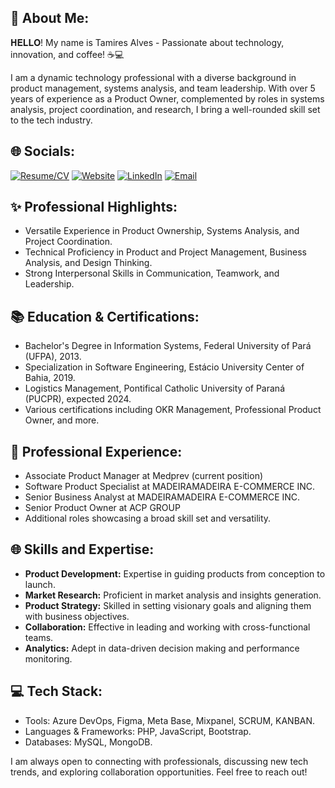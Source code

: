 ## 💫 About Me:
𝐇𝐄𝐋𝐋𝐎! My name is Tamires Alves - Passionate about technology, innovation, and coffee! ☕💻

I am a dynamic technology professional with a diverse background in product management, systems analysis, and team leadership. With over 5 years of experience as a Product Owner, complemented by roles in systems analysis, project coordination, and research, I bring a well-rounded skill set to the tech industry.


## 🌐 Socials:
[![Resume/CV](https://img.shields.io/badge/RESUME-CV-red?style=for-the-badge&logo=resume&logoColor=white)](https://agilizeps.com/cv.pdf)
[![Website](https://img.shields.io/badge/-WEBSITE-blue?style=for-the-badge&logo=website&logoColor=white)](https://agilizeps.com/)
[![LinkedIn](https://img.shields.io/badge/LINKEDIN-%230077B5.svg?style=for-the-badge&logo=LinkedIn&logoColor=white)](https://www.linkedin.com/in/tammiresalves/)
[![Email](https://img.shields.io/badge/EMAIL-%23E4405F.svg?style=for-the-badge&logo=Email&logoColor=white)](mailto:tammiresalves.si@gmail.com)

## ✨ Professional Highlights:
- Versatile Experience in Product Ownership, Systems Analysis, and Project Coordination.
- Technical Proficiency in Product and Project Management, Business Analysis, and Design Thinking.
- Strong Interpersonal Skills in Communication, Teamwork, and Leadership.

## 📚 Education & Certifications:
- Bachelor's Degree in Information Systems, Federal University of Pará (UFPA), 2013.
- Specialization in Software Engineering, Estácio University Center of Bahia, 2019.
- Logistics Management, Pontifical Catholic University of Paraná (PUCPR), expected 2024.
- Various certifications including OKR Management, Professional Product Owner, and more.

## 💼 Professional Experience:
- Associate Product Manager at Medprev (current position)
- Software Product Specialist at MADEIRAMADEIRA E-COMMERCE INC.
- Senior Business Analyst at MADEIRAMADEIRA E-COMMERCE INC.
- Senior Product Owner at ACP GROUP
- Additional roles showcasing a broad skill set and versatility.

## 🌐 Skills and Expertise:
- **Product Development:** Expertise in guiding products from conception to launch.
- **Market Research:** Proficient in market analysis and insights generation.
- **Product Strategy:** Skilled in setting visionary goals and aligning them with business objectives.
- **Collaboration:** Effective in leading and working with cross-functional teams.
- **Analytics:** Adept in data-driven decision making and performance monitoring.

## 💻 Tech Stack:
- Tools: Azure DevOps, Figma, Meta Base, Mixpanel, SCRUM, KANBAN.
- Languages & Frameworks: PHP, JavaScript, Bootstrap.
- Databases: MySQL, MongoDB.

I am always open to connecting with professionals, discussing new tech trends, and exploring collaboration opportunities. Feel free to reach out!
